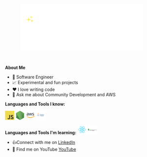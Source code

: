 <p align="center"><a href="https://rohinimohan14.github.io"><img width="80%" src="./readme.png" /></a></p> <br/>

**About Me**

- 🌼 Software Engineer 
- 📈 Experimental and fun projects 
- ❤️ I love writing code
- 💬 Ask me about Community Development and AWS 

**Languages and Tools I know:**

<code><img height="30" src="https://raw.githubusercontent.com/github/explore/80688e429a7d4ef2fca1e82350fe8e3517d3494d/topics/javascript/javascript.png"></code>
<code><img height="30" src="https://raw.githubusercontent.com/github/explore/80688e429a7d4ef2fca1e82350fe8e3517d3494d/topics/nodejs/nodejs.png"></code>
<code><img height="30" src="https://raw.githubusercontent.com/github/explore/80688e429a7d4ef2fca1e82350fe8e3517d3494d/topics/aws/aws.png"></code>
<code><img height="30" src="https://raw.githubusercontent.com/github/explore/80688e429a7d4ef2fca1e82350fe8e3517d3494d/topics/java/java.png"></code>

**Languages and Tools I'm learning:**
<code><img height="30" src="https://raw.githubusercontent.com/github/explore/80688e429a7d4ef2fca1e82350fe8e3517d3494d/topics/react/react.png"></code>
<code><img height="30" src="https://raw.githubusercontent.com/github/explore/80688e429a7d4ef2fca1e82350fe8e3517d3494d/topics/mongodb/mongodb.png"></code>

- 👍Connect with me on [LinkedIn](https://www.linkedin.com/in/rohini-mohan/) 
- 💌 Find me on YouTube [YouTube](https://www.youtube.com/channel/UCJZwK738Kz4OtkY6yRd4MEg)
